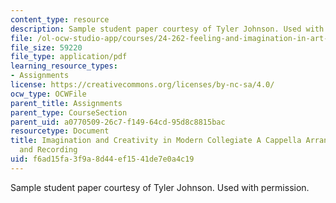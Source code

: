 ```yaml
---
content_type: resource
description: Sample student paper courtesy of Tyler Johnson. Used with permission.
file: /ol-ocw-studio-app/courses/24-262-feeling-and-imagination-in-art-science-and-technology-spring-2004/f6ad15fa3f9a8d44ef1541de7e0a4c19_a_cappella_1.pdf
file_size: 59220
file_type: application/pdf
learning_resource_types:
- Assignments
license: https://creativecommons.org/licenses/by-nc-sa/4.0/
ocw_type: OCWFile
parent_title: Assignments
parent_type: CourseSection
parent_uid: a0770509-26c7-f149-64cd-95d8c8815bac
resourcetype: Document
title: Imagination and Creativity in Modern Collegiate A Cappella Arranging, Performing,
  and Recording
uid: f6ad15fa-3f9a-8d44-ef15-41de7e0a4c19
---
```

Sample student paper courtesy of Tyler Johnson. Used with permission.